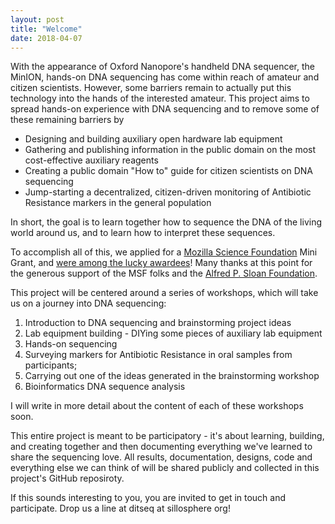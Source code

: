 ```yaml
---
layout: post
title: "Welcome"
date: 2018-04-07
---
```


With the appearance of Oxford Nanopore's handheld DNA sequencer, the MinION, hands-on DNA sequencing has come within reach of amateur and citizen scientists. However, some barriers remain to actually put this technology into the hands of the interested amateur. This project aims to spread hands-on experience with DNA sequencing and to remove some of these remaining barriers by

* Designing and building auxiliary open hardware lab equipment
* Gathering and publishing information in the public domain on the most cost-effective auxiliary reagents
* Creating a public domain "How to" guide for citizen scientists on DNA sequencing
* Jump-starting a decentralized, citizen-driven monitoring of Antibiotic Resistance markers in the general population

In short, the goal is to learn together how to sequence the DNA of the living world around us, and to learn how to interpret these sequences.

To accomplish all of this, we applied for a [Mozilla Science Foundation](https://science.mozilla.org/) Mini Grant, and [were among the lucky awardees](https://science.mozilla.org/blog/mingrants2ndcohort/)! Many thanks at this point for the generous support of the MSF folks and the [Alfred P. Sloan Foundation](https://sloan.org/).

This project will be centered around a series of workshops, which will take us on a journey into DNA sequencing:

1. Introduction to DNA sequencing and brainstorming project ideas
2. Lab equipment building - DIYing some pieces of auxiliary lab equipment
3. Hands-on sequencing
  1. Surveying markers for Antibiotic Resistance in oral samples from participants; 
  2. Carrying out one of the ideas generated in the brainstorming workshop
4. Bioinformatics DNA sequence analysis

I will write in more detail about the content of each of these workshops soon.

This entire project is meant to be participatory - it's about learning, building, and creating together and then documenting everything we've learned to share the sequencing love. All results, documentation, designs, code and everything else we can think of will be shared publicly and collected in this project's GitHub reposiroty.

If this sounds interesting to you, you are invited to get in touch and participate. Drop us a line at ditseq at sillosphere org!
